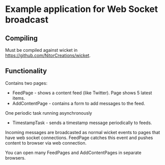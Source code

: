 Example application for Web Socket broadcast
============================================

Compiling
---------
Must be compiled against wicket in https://github.com/NitorCreations/wicket.

Functionality
------------
Contains two pages:
- FeedPage - shows a content feed (like Twitter). Page shows 5 latest items.
- AddContentPage - contains a form to add messages to the feed.

One periodic task running asynchronously
- TimestampTask - sends a timestamp message periodically to feeds.

Incoming messages are broadcasted as normal wicket events to pages that have web socket connections. 
FeedPage catches this event and pushes content to browser via web connection.

You can open many FeedPages and AddContentPages in separate browsers.   